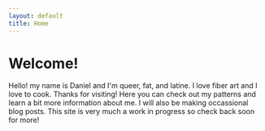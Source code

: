 ```yaml
---
layout: default
title: Home
---
```


<div class="home">
  <h1>Welcome!</h1>
  <div class="content">
    Hello! my name is Daniel and I'm queer, fat, and latine. I love fiber art and I love to cook. Thanks for visiting! Here you can check out my patterns and learn a bit more information about me. I will also be
    making occassional blog posts. This site is very much a work in progress so check back soon for more!
  </div>
</div>